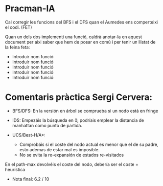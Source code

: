 # Pracman-IA

Cal corregir les funcions del BFS i el DFS quan el Aumedes ens comperteixi el codi. (FET)

Quan un dels dos implementi una funció, caldrà anotar-la en aquest document per aixi saber que hem de posar en comú i per tenir un llistat de la feina feta:
* Introduir nom funció
* Introduir nom funció
* Introduir nom funció
* Introduir nom funció
* Introduir nom funció

# Comentaris pràctica Sergi Cervera:

* BFS/DFS: En la versión en árbol se comprueba si un nodo está en fringe

* IDS: Empezáis la búsqueda en 0, podríais emplear la distancia de manhattan como punto de partida.

* UCS/Best-H/A*:
    + Comprobáis si el coste del nodo actual es menor que el de su padre, esto ademas de estar mal es imposible.
    + No se evita la re-expansión de estados re-visitados

En el path-max devolvéis el coste del nodo, debería ser el coste + heurística
* Nota final: 6.2 / 10
